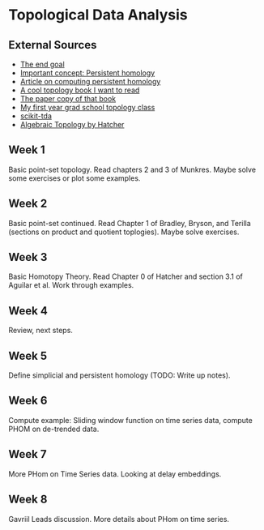 # Topological Data Analysis

## External Sources

- [The end goal](https://en.wikipedia.org/wiki/Topological_data_analysis)
- [Important concept: Persistent homology](https://en.wikipedia.org/wiki/Persistent_homology)
- [Article on computing persistent homology](https://link.springer.com/article/10.1007/s00454-004-1146-y)
- [A cool topology book I want to read](https://topology.mitpress.mit.edu/)
- [The paper copy of that book](https://www.amazon.com/gp/product/0262539357/)
- [My first year grad school topology class](http://math.colorado.edu/~jonathan.wise/teaching/math6210-fall-2012/)
- [scikit-tda](https://github.com/scikit-tda/scikit-tda)
- [Algebraic Topology by Hatcher](http://pi.math.cornell.edu/~hatcher/AT/ATpage.html)

## Week 1

Basic point-set topology. Read chapters 2 and 3 of Munkres. Maybe solve some
exercises or plot some examples.

## Week 2

Basic point-set continued. Read Chapter 1 of Bradley, Bryson, and Terilla
(sections on product and quotient toplogies). Maybe solve exercises.

## Week 3

Basic Homotopy Theory. Read Chapter 0 of Hatcher and section 3.1 of Aguilar et
al. Work through examples.

## Week 4

Review, next steps.

## Week 5

Define simplicial and persistent homology (TODO: Write up notes).

## Week 6

Compute example: Sliding window function on time series data, compute PHOM on
de-trended data.

## Week 7

More PHom on Time Series data. Looking at delay embeddings.

## Week 8

Gavriil Leads discussion. More details about PHom on time series.
